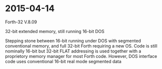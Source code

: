 # 2015-04-14
Forth-32 V.8.09

32-bit extended memory, still running 16-bit DOS

Stepping stone between 16-bit running under DOS with segmented conventional memory, and full 32-bit Forth requiring a new OS.
Code is still nominally 16-bit but 32-bit FLAT addressing is used together with a proprietory memory manager for most Forth code. However, DOS interface code uses conventional 16-bit real mode segmented data
